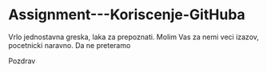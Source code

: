 # Assignment---Koriscenje-GitHuba

Vrlo jednostavna greska, laka za prepoznati. Molim Vas za nemi veci izazov, pocetnicki naravno.
Da ne preteramo

Pozdrav
